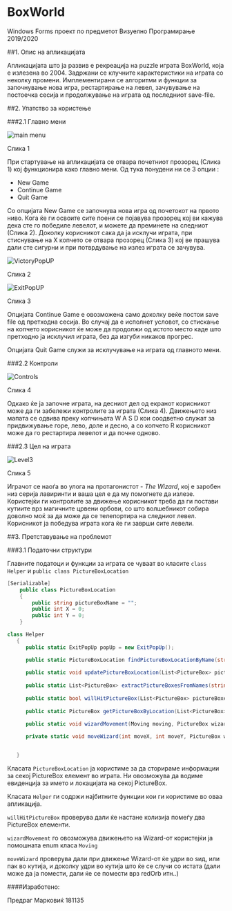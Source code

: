 # BoxWorld
Windows Forms проект по предметот Визуелно Програмирање 2019/2020

##1. Опис на апликацијата

Апликацијата што ја развив е рекреација на puzzle играта BoxWorld, која е излезена во 2004. Задржани се клучните карактеристики на играта со неколку промени.
Имплементирани се алгоритми и функции за започнување нова игра, рестартирање на левел, зачувување на постоечка сесија и продолжување на играта од последниот save-file.

##2. Упатство за користење

###2.1 Главно мени

![main menu](https://i.imgur.com/WJ9Vih6.png)

Слика 1

При стартување на апликацијата се отвара почетниот прозорец (Слика 1) кој функционира како главно мени.
Од тука понудени ни се 3 опции :
* New Game
* Continue Game
* Quit Game

Со опцијата New Game се започнува нова игра од почетокот на првото ниво. Кога ќе ги освоите сите поени се појавува прозорец кој ви кажува дека сте го победиле левелот, и можете да преминете на следниот (Слика 2). 
Доколку корисникот сака да ја исклучи играта, при стиснување на X копчето се отвара прозорец (Слика 3) кој ве прашува дали сте сигурни и при потврдување на излез играта се зачувува.

![VictoryPopUP](https://i.imgur.com/IBFB9pU.png)

Слика 2

![ExitPopUP](https://i.imgur.com/jr3Ko6T.png)

Слика 3

Опцијата Continue Game е овозможена само доколку веќе постои save file од претходна сесија. Во случај да е исполнет условот, со стискање на копчето корисникот ќе може да продолжи од истото место каде што претходно ја исклучил играта, без да изгуби никаков прогрес.

Опцијата Quit Game служи за исклучување на играта од главното мени.

###2.2 Контроли

![Controls](https://i.imgur.com/ynX0Yo6.png)

Слика 4

Одкако ќе ја започне играта, на десниот дел од екранот корисникот може да ги забележи контролите за играта (Слика 4). Движењето низ мапата се одвива преку копчињата  W A S D кои соодветно служат за придвижување горе, лево, доле и десно, а со копчето R корисникот може да го рестартира левелот и да почне одново.

###2.3 Цел на играта

![Level3](https://i.imgur.com/QYHkbv4.png)

Слика 5

Играчот се наоѓа во улога на протагонистот - *The Wizard*, кој е заробен низ серија лавиринти и ваша цел е да му помогнете да излезе. Користејќи ги контролите за движење корисникот треба да ги постави кутиите врз магичните црвени орбови, со што волшебникот собира доволно моќ за да може да се телепортира на следниот левел.
Корисникот ја победува играта кога ќе ги заврши сите левели.

##3. Претставување на проблемот

###3.1 Податочни структури

Главните податоци и функции за играта се чуваат во класите `class Helper` и `public class PictureBoxLocation`

```c#
[Serializable]
    public class PictureBoxLocation
    {
        public string pictureBoxName = "";
        public int X = 0;
        public int Y = 0;
    }
 ```
 ```c#
 class Helper
    {
       public static ExitPopUp popUp = new ExitPopUp();

       public static PictureBoxLocation findPictureBoxLocationByName(string name, PictureBoxLocation[] pictureBoxLocations);
        
       public static void updatePictureBoxLocation(List<PictureBox> pictureBoxes, PictureBoxLocation[] pictureBoxLocations);
       
       public static List<PictureBox> extractPictureBoxesFromNames(string[] names, List<PictureBox> pictureBoxes);
       
       public static bool willHitPictureBox(List<PictureBox> pictureBoxes, Point point);
       
       public static PictureBox getPictureBoxByLocation(List<PictureBox> pictureBoxes, Point point;
       
       public static void wizardMovement(Moving moving, PictureBox wizard, List<PictureBox> bricks, List<PictureBox> boxes, List<PictureBox> redOrbs, List<PictureBox> scoredRedOrbs);

       private static void moveWizard(int moveX, int moveY, PictureBox wizard, List<PictureBox> bricks, List<PictureBox> boxes, List<PictureBox> redOrbs, List<PictureBox> scoredRedOrbs);


    }
 
 ```
 Класата `PictureBoxLocation` ја користиме за да сторираме информации за секој PictureBox елемент во играта. Ни овозможува да водиме евиденција за името и локацијата на секој PictureBox.

 Класата `Helper` ги содржи најбитните функции кои ги користиме во оваа апликација.

`willHitPictureBox` проверува дали ќе настане колизија помеѓу два PictureBox елементи.

`wizardMovement` го овозможува движењето на Wizard-от користејќи ја помошната enum класа `Moving`

`moveWizard` проверува дали при движење Wizard-от ќе удри во ѕид, или пак во кутија, и доколку удри во кутија што ќе се случи со истата (дали може да ја помести, дали ќе се помести врз redOrb итн..)

####Изработено:

Предраг Марковиќ 181135
